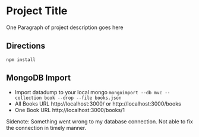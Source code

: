 # Project Title

One Paragraph of project description goes here

## Directions
```npm install```

## MongoDB Import

* Import datadump to your local mongo ```mongoimport --db mvc --collection book --drop --file books.json```
* All Books URL http://localhost:3000/ or http://localhost:3000/books
* One Book URL http://localhost:3000/books/1

Sidenote: Something went wrong to my database connection. Not able to fix the connection in timely manner.

